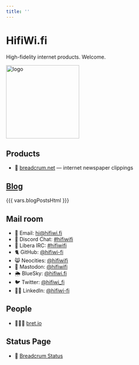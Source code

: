 ```yaml
---
title: ''
---
```

# HifiWi.fi

High-fidelity internet products. Welcome.

<img height='200' width='200' src='./media/logo.jpeg' alt='logo'>

## Products

- 🥖 [breadcrum.net](https://breadcrum.net) — internet newspaper clippings

## [Blog](./blog/)

{{{ vars.blogPostsHtml }}}

## Mail room

<ul>
  <li>📧 Email: <a rel="me" href="mailto:hi@hifiwi.fi">hi@hifiwi.fi</a></li>
  <li>💬 Discord Chat: <a href="{{ vars.discordUrl }}">#hifiwifi</a></li>
  <li>💬 Libera IRC: <a href="ircs://irc.libera.chat/hifiwifi">#hifiwifi</a></li>
  <li>🐈 GitHub: <a rel="me" href="https://github.com/hifiwi-fi/">@hifiwi-fi</a></li>
  <li>😸 Neocities: <a rel="me" href="https://neocities.org/site/hifiwifi">@hifiwifi</a></li>
  <li>🐘 Mastodon: <a rel="me" href="https://fosstodon.org/@hifiwifi">@hifiwifi</a></li>
  <li>🌦️ BlueSky: <a rel="me" href="https://bsky.app/profile/hifiwi.fi">@hifiwi.fi</a></li>
  <li>🐦 Twitter: <a rel="me" href="https://twitter.com/hifiwi_fi">@hifiwi_fi</a></li>
  <li>👨‍💼 LinkedIn: <a rel="me" href="https://www.linkedin.com/company/hifiwi-fi/">@hifiwi-fi</a></li>
</ul>

## People

- 🤦🏼‍♂️ [bret.io](https://bret.io)


## Status Page

- 🚦 [Breadcrum Status](https://breadcrum.betteruptime.com)
